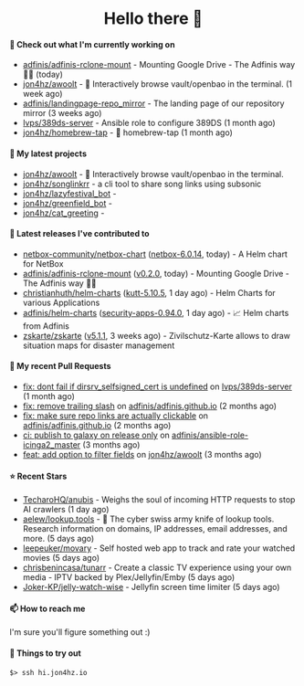 <h1 align=center>Hello there 👋</h1>

#### 👷 Check out what I'm currently working on

- [adfinis/adfinis-rclone-mount](https://github.com/adfinis/adfinis-rclone-mount) - Mounting Google Drive - The Adfinis way 🧙✨ (today)
- [jon4hz/awoolt](https://github.com/jon4hz/awoolt) - 🐺 Interactively browse vault/openbao in the terminal. (1 week ago)
- [adfinis/landingpage-repo_mirror](https://github.com/adfinis/landingpage-repo_mirror) - The landing page of our repository mirror (3 weeks ago)
- [lvps/389ds-server](https://github.com/lvps/389ds-server) - Ansible role to configure 389DS (1 month ago)
- [jon4hz/homebrew-tap](https://github.com/jon4hz/homebrew-tap) - 🍺 homebrew-tap (1 month ago)

#### 🌱 My latest projects

- [jon4hz/awoolt](https://github.com/jon4hz/awoolt) - 🐺 Interactively browse vault/openbao in the terminal.
- [jon4hz/songlinkrr](https://github.com/jon4hz/songlinkrr) - a cli tool to share song links using subsonic
- [jon4hz/lazyfestival_bot](https://github.com/jon4hz/lazyfestival_bot) - 
- [jon4hz/greenfield_bot](https://github.com/jon4hz/greenfield_bot) - 
- [jon4hz/cat_greeting](https://github.com/jon4hz/cat_greeting) - 

#### 🔭 Latest releases I've contributed to

- [netbox-community/netbox-chart](https://github.com/netbox-community/netbox-chart) ([netbox-6.0.14](https://github.com/netbox-community/netbox-chart/releases/tag/netbox-6.0.14), today) - A Helm chart for NetBox
- [adfinis/adfinis-rclone-mount](https://github.com/adfinis/adfinis-rclone-mount) ([v0.2.0](https://github.com/adfinis/adfinis-rclone-mount/releases/tag/v0.2.0), today) - Mounting Google Drive - The Adfinis way 🧙✨
- [christianhuth/helm-charts](https://github.com/christianhuth/helm-charts) ([kutt-5.10.5](https://github.com/christianhuth/helm-charts/releases/tag/kutt-5.10.5), 1 day ago) - Helm Charts for various Applications
- [adfinis/helm-charts](https://github.com/adfinis/helm-charts) ([security-apps-0.94.0](https://github.com/adfinis/helm-charts/releases/tag/security-apps-0.94.0), 1 day ago) - 📈 Helm charts from Adfinis
- [zskarte/zskarte](https://github.com/zskarte/zskarte) ([v5.1.1](https://github.com/zskarte/zskarte/releases/tag/v5.1.1), 3 weeks ago) - Zivilschutz-Karte allows to draw situation maps for disaster management

#### 🔨 My recent Pull Requests

- [fix: dont fail if dirsrv_selfsigned_cert is undefined](https://github.com/lvps/389ds-server/pull/70) on [lvps/389ds-server](https://github.com/lvps/389ds-server) (1 month ago)
- [fix: remove trailing slash](https://github.com/adfinis/adfinis.github.io/pull/5) on [adfinis/adfinis.github.io](https://github.com/adfinis/adfinis.github.io) (2 months ago)
- [fix: make sure repo links are actually clickable](https://github.com/adfinis/adfinis.github.io/pull/4) on [adfinis/adfinis.github.io](https://github.com/adfinis/adfinis.github.io) (2 months ago)
- [ci: publish to galaxy on release only](https://github.com/adfinis/ansible-role-icinga2_master/pull/129) on [adfinis/ansible-role-icinga2_master](https://github.com/adfinis/ansible-role-icinga2_master) (3 months ago)
- [feat: add option to filter fields](https://github.com/jon4hz/awoolt/pull/3) on [jon4hz/awoolt](https://github.com/jon4hz/awoolt) (3 months ago)

#### ⭐ Recent Stars

- [TecharoHQ/anubis](https://github.com/TecharoHQ/anubis) - Weighs the soul of incoming HTTP requests to stop AI crawlers (1 day ago)
- [aelew/lookup.tools](https://github.com/aelew/lookup.tools) - 🔎 The cyber swiss army knife of lookup tools. Research information on domains, IP addresses, email addresses, and more. (5 days ago)
- [leepeuker/movary](https://github.com/leepeuker/movary) - Self hosted web app to track and rate your watched movies (5 days ago)
- [chrisbenincasa/tunarr](https://github.com/chrisbenincasa/tunarr) - Create a classic TV experience using your own media - IPTV backed by Plex/Jellyfin/Emby (5 days ago)
- [Joker-KP/jelly-watch-wise](https://github.com/Joker-KP/jelly-watch-wise) - Jellyfin screen time limiter (5 days ago)

#### 📫 How to reach me
I'm sure you'll figure something out :)

#### 👀 Things to try out
```
$> ssh hi.jon4hz.io
```